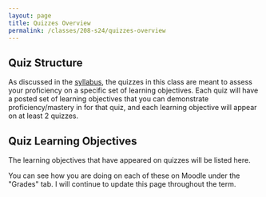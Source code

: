 ```yaml
---
layout: page
title: Quizzes Overview
permalink: /classes/208-s24/quizzes-overview
---
```


## Quiz Structure
As discussed in the [syllabus](syllabus), the quizzes in this class are meant to assess your proficiency on a specific set of learning objectives.
Each quiz will have a posted set of learning objectives that you can demonstrate proficiency/mastery in for that quiz, and each learning objective will appear on at least 2 quizzes.

## Quiz Learning Objectives
The learning objectives that have appeared on quizzes will be listed here.

You can see how you are doing on each of these on Moodle under the "Grades" tab.
I will continue to update this page throughout the term.